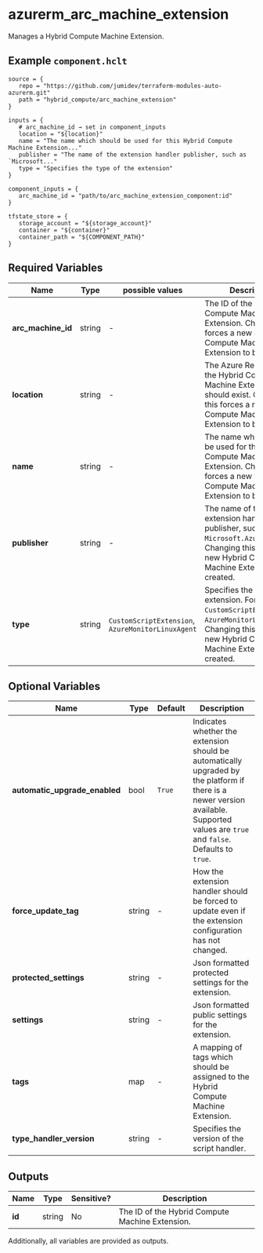 # azurerm_arc_machine_extension

Manages a Hybrid Compute Machine Extension.

## Example `component.hclt`

```hcl
source = {
   repo = "https://github.com/jumidev/terraform-modules-auto-azurerm.git"   
   path = "hybrid_compute/arc_machine_extension"   
}

inputs = {
   # arc_machine_id → set in component_inputs
   location = "${location}"   
   name = "The name which should be used for this Hybrid Compute Machine Extension..."   
   publisher = "The name of the extension handler publisher, such as `Microsoft..."   
   type = "Specifies the type of the extension"   
}

component_inputs = {
   arc_machine_id = "path/to/arc_machine_extension_component:id"   
}

tfstate_store = {
   storage_account = "${storage_account}"   
   container = "${container}"   
   container_path = "${COMPONENT_PATH}"   
}

```

## Required Variables

| Name | Type |  possible values |  Description |
| ---- | --------- |  ----------- | ----------- |
| **arc_machine_id** | string |  -  |  The ID of the Hybrid Compute Machine Extension. Changing this forces a new Hybrid Compute Machine Extension to be created. | 
| **location** | string |  -  |  The Azure Region where the Hybrid Compute Machine Extension should exist. Changing this forces a new Hybrid Compute Machine Extension to be created. | 
| **name** | string |  -  |  The name which should be used for this Hybrid Compute Machine Extension. Changing this forces a new Hybrid Compute Machine Extension to be created. | 
| **publisher** | string |  -  |  The name of the extension handler publisher, such as `Microsoft.Azure.Monitor`. Changing this forces a new Hybrid Compute Machine Extension to be created. | 
| **type** | string |  `CustomScriptExtension`, `AzureMonitorLinuxAgent`  |  Specifies the type of the extension. For example `CustomScriptExtension` or `AzureMonitorLinuxAgent`. Changing this forces a new Hybrid Compute Machine Extension to be created. | 

## Optional Variables

| Name | Type |  Default  |  Description |
| ---- | --------- |  ----------- | ----------- |
| **automatic_upgrade_enabled** | bool |  `True`  |  Indicates whether the extension should be automatically upgraded by the platform if there is a newer version available. Supported values are `true` and `false`. Defaults to `true`. | 
| **force_update_tag** | string |  -  |  How the extension handler should be forced to update even if the extension configuration has not changed. | 
| **protected_settings** | string |  -  |  Json formatted protected settings for the extension. | 
| **settings** | string |  -  |  Json formatted public settings for the extension. | 
| **tags** | map |  -  |  A mapping of tags which should be assigned to the Hybrid Compute Machine Extension. | 
| **type_handler_version** | string |  -  |  Specifies the version of the script handler. | 



## Outputs

| Name | Type | Sensitive? | Description |
| ---- | ---- | --------- | --------- |
| **id** | string | No  | The ID of the Hybrid Compute Machine Extension. | 

Additionally, all variables are provided as outputs.
